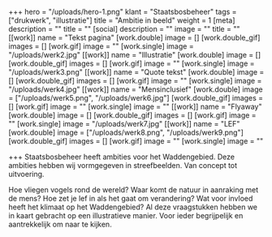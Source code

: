 +++
hero = "/uploads/hero-1.png"
klant = "Staatsbosbeheer"
tags = ["drukwerk", "illustratie"]
title = "Ambitie in beeld"
weight = 1
[meta]
description = ""
title = ""
[social]
description = ""
image = ""
title = ""
[[work]]
name = "Tekst pagina"
[work.double]
image = []
[work.double_gif]
images = []
[work.gif]
image = ""
[work.single]
image = "/uploads/werk2.jpg"
[[work]]
name = "Illustratie"
[work.double]
image = []
[work.double_gif]
images = []
[work.gif]
image = ""
[work.single]
image = "/uploads/werk3.png"
[[work]]
name = "Quote tekst"
[work.double]
image = []
[work.double_gif]
images = []
[work.gif]
image = ""
[work.single]
image = "/uploads/werk4.jpg"
[[work]]
name = "Mensinclusief"
[work.double]
image = ["/uploads/werk5.png", "/uploads/werk6.jpg"]
[work.double_gif]
images = []
[work.gif]
image = ""
[work.single]
image = ""
[[work]]
name = "Flyaway"
[work.double]
image = []
[work.double_gif]
images = []
[work.gif]
image = ""
[work.single]
image = "/uploads/werk7.jpg"
[[work]]
name = "LEF"
[work.double]
image = ["/uploads/werk8.png", "/uploads/werk9.png"]
[work.double_gif]
images = []
[work.gif]
image = ""
[work.single]
image = ""

+++
Staatsbosbeheer heeft ambities voor het Waddengebied. Deze ambities hebben wij vormgegeven in streefbeelden. Van concept tot uitvoering.

Hoe vliegen vogels rond de wereld? Waar komt de natuur in aanraking met de mens? Hoe zet je lef in als het gaat om verandering? Wat voor invloed heeft het klimaat op het Waddengebied? Al deze vraagstukken hebben we in kaart gebracht op een illustratieve manier. Voor ieder begrijpelijk en aantrekkelijk om naar te kijken.